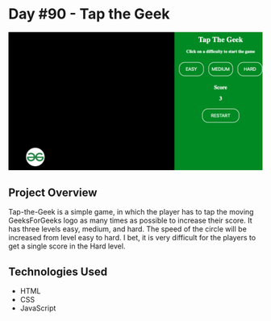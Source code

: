 # Day #90 - Tap the Geek

![Project Screenshot](screenshot.png)

## Project Overview
Tap-the-Geek is a simple game, in which the player has to tap the moving GeeksForGeeks logo as many times as possible to increase their score. It has three levels easy, medium, and hard. The speed of the circle will be increased from level easy to hard. I bet, it is very difficult for the players to get a single score in the Hard level.

## Technologies Used

- HTML
- CSS
- JavaScript